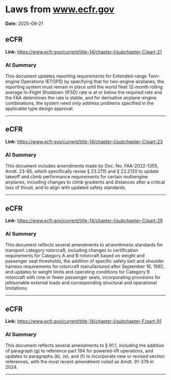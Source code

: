 # Laws from www.ecfr.gov
**Date:** 2025-08-21

## eCFR
**Link:** https://www.ecfr.gov/current/title-14/chapter-I/subchapter-C/part-21

### AI Summary
This document updates reporting requirements for Extended-range Twin-engine Operations (ETOPS) by specifying that for two-engine airplanes, the reporting system must remain in place until the world fleet 12-month rolling average In-Flight Shutdown (IFSD) rate is at or below the required rate and the FAA determines the rate is stable, and for derivative airplane-engine combinations, the system need only address problems specified in the applicable type design approval.

---

## eCFR
**Link:** https://www.ecfr.gov/current/title-14/chapter-I/subchapter-C/part-23

### AI Summary
This document includes amendments made by Doc. No. FAA-2022-1355, Amdt. 23-65, which specifically revise § 23.2115 and § 23.2120 to update takeoff and climb performance requirements for certain multiengine airplanes, including changes to climb gradients and distances after a critical loss of thrust, and to align with updated safety standards.

---

## eCFR
**Link:** https://www.ecfr.gov/current/title-14/chapter-I/subchapter-C/part-29

### AI Summary
This document reflects several amendments to airworthiness standards for transport category rotorcraft, including changes to certification requirements for Category A and B rotorcraft based on weight and passenger seat thresholds, the addition of specific safety belt and shoulder harness requirements for rotorcraft manufactured after September 16, 1992, and updates to weight limits and operating conditions for Category B rotorcraft with nine or fewer passenger seats, incorporating provisions for jettisonable external loads and corresponding structural and operational limitations.

---

## eCFR
**Link:** https://www.ecfr.gov/current/title-14/chapter-I/subchapter-F/part-91

### AI Summary
This document reflects several amendments to § 91.1, including the addition of paragraph (g) to reference part 194 for powered-lift operations, and updates to paragraphs (b), (e), and (f) to incorporate new or revised section references, with the most recent amendment noted as Amdt. 91-379 in 2024.

---

